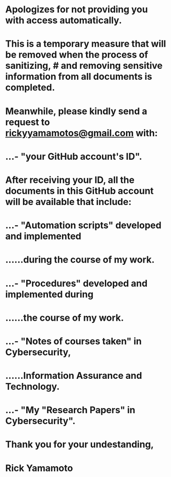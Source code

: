 # <B>Apologizes for not providing you with access automatically.</B>
# This is a temporary measure that will be removed when the process of sanitizing, # and removing sensitive information from all documents is completed.
#
# Meanwhile, please kindly send a request to rickyyamamotos@gmail.com with:
# ...- "your GitHub account's ID".
#
# After receiving your ID, all the documents in this GitHub account will be available that include:
# ...- "Automation scripts" developed and implemented
# ......during the course of my work.
# ...- "Procedures" developed and implemented during
# ......the course of my work.
# ...- "Notes of courses taken" in Cybersecurity, 
# ......Information Assurance and Technology.
# ...- "My "Research Papers" in Cybersecurity".
#
# Thank you for your undestanding,
#
# Rick Yamamoto
